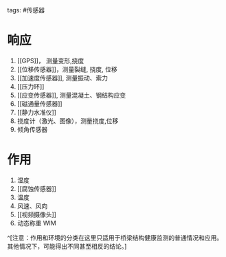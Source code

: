 tags: #传感器

# 响应

1. [[GPS]]， 测量变形,挠度
1. [[位移传感器]]，测量裂缝, 挠度, 位移 
1. [[加速度传感器]], 测量振动、索力
1. [[压力环]]
1. [[应变传感器]], 测量混凝土、钢结构应变
1. [[磁通量传感器]]
2. [[静力水准仪]]
3. 挠度计（激光、图像），测量挠度,位移
4. 倾角传感器

# 作用

1. 湿度
1. [[腐蚀传感器]]
1. 温度
1. 风速、风向
1. [[视频摄像头]]
1. 动态称重 WIM


^[注意：作用和环境的分类在这里只适用于桥梁结构健康监测的普通情况和应用。其他情况下，可能得出不同甚至相反的结论。]